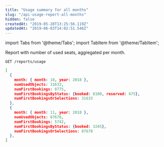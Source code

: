 ```yaml
---
title: "Usage summary for all months"
slug: "/api-usage-report-all-months"
hidden: false
createdAt: "2019-05-28T13:25:56.119Z"
updatedAt: "2019-06-03T14:02:51.546Z"
---
```


import Tabs from '@theme/Tabs';
import TabItem from '@theme/TabItem';

Report with number of used seats, aggregated per month.

```
GET /reports/usage
```
```json
[
  {
    month: { month: 10, year: 2018 },
    numUsedObjects: 31633,
    numFirstBookings: 8775,
    numFirstBookingsByStatus: {booked: 8100, reserved: 675},
    numFirstBookingsOrSelections: 31633
  },
  {
    month: { month: 11, year: 2018 },
    numUsedObjects: 87678,
    numFirstBookings: 5742,
    numFirstBookingsByStatus: {booked: 3245},
    numFirstBookingsOrSelections: 87678
  },
]
```
